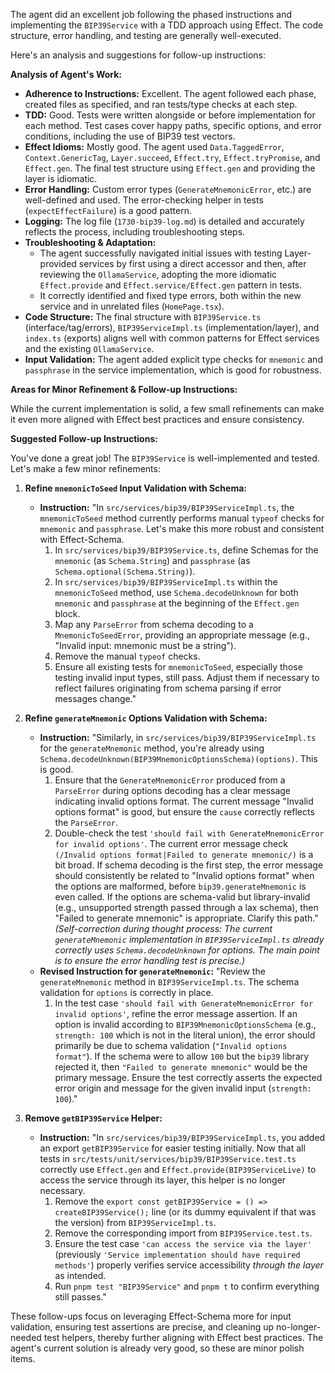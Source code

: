 The agent did an excellent job following the phased instructions and implementing the `BIP39Service` with a TDD approach using Effect. The code structure, error handling, and testing are generally well-executed.

Here's an analysis and suggestions for follow-up instructions:

**Analysis of Agent's Work:**

*   **Adherence to Instructions:** Excellent. The agent followed each phase, created files as specified, and ran tests/type checks at each step.
*   **TDD:** Good. Tests were written alongside or before implementation for each method. Test cases cover happy paths, specific options, and error conditions, including the use of BIP39 test vectors.
*   **Effect Idioms:** Mostly good. The agent used `Data.TaggedError`, `Context.GenericTag`, `Layer.succeed`, `Effect.try`, `Effect.tryPromise`, and `Effect.gen`. The final test structure using `Effect.gen` and providing the layer is idiomatic.
*   **Error Handling:** Custom error types (`GenerateMnemonicError`, etc.) are well-defined and used. The error-checking helper in tests (`expectEffectFailure`) is a good pattern.
*   **Logging:** The log file (`1730-bip39-log.md`) is detailed and accurately reflects the process, including troubleshooting steps.
*   **Troubleshooting & Adaptation:**
    *   The agent successfully navigated initial issues with testing Layer-provided services by first using a direct accessor and then, after reviewing the `OllamaService`, adopting the more idiomatic `Effect.provide` and `Effect.service/Effect.gen` pattern in tests.
    *   It correctly identified and fixed type errors, both within the new service and in unrelated files (`HomePage.tsx`).
*   **Code Structure:** The final structure with `BIP39Service.ts` (interface/tag/errors), `BIP39ServiceImpl.ts` (implementation/layer), and `index.ts` (exports) aligns well with common patterns for Effect services and the existing `OllamaService`.
*   **Input Validation:** The agent added explicit type checks for `mnemonic` and `passphrase` in the service implementation, which is good for robustness.

**Areas for Minor Refinement & Follow-up Instructions:**

While the current implementation is solid, a few small refinements can make it even more aligned with Effect best practices and ensure consistency.

**Suggested Follow-up Instructions:**

You've done a great job! The `BIP39Service` is well-implemented and tested. Let's make a few minor refinements:

1.  **Refine `mnemonicToSeed` Input Validation with Schema:**
    *   **Instruction:** "In `src/services/bip39/BIP39ServiceImpl.ts`, the `mnemonicToSeed` method currently performs manual `typeof` checks for `mnemonic` and `passphrase`. Let's make this more robust and consistent with Effect-Schema.
        1.  In `src/services/bip39/BIP39Service.ts`, define Schemas for the `mnemonic` (as `Schema.String`) and `passphrase` (as `Schema.optional(Schema.String)`).
        2.  In `src/services/bip39/BIP39ServiceImpl.ts` within the `mnemonicToSeed` method, use `Schema.decodeUnknown` for both `mnemonic` and `passphrase` at the beginning of the `Effect.gen` block.
        3.  Map any `ParseError` from schema decoding to a `MnemonicToSeedError`, providing an appropriate message (e.g., "Invalid input: mnemonic must be a string").
        4.  Remove the manual `typeof` checks.
        5.  Ensure all existing tests for `mnemonicToSeed`, especially those testing invalid input types, still pass. Adjust them if necessary to reflect failures originating from schema parsing if error messages change."

2.  **Refine `generateMnemonic` Options Validation with Schema:**
    *   **Instruction:** "Similarly, in `src/services/bip39/BIP39ServiceImpl.ts` for the `generateMnemonic` method, you're already using `Schema.decodeUnknown(BIP39MnemonicOptionsSchema)(options)`. This is good.
        1.  Ensure that the `GenerateMnemonicError` produced from a `ParseError` during options decoding has a clear message indicating invalid options format. The current message "Invalid options format" is good, but ensure the `cause` correctly reflects the `ParseError`.
        2.  Double-check the test `'should fail with GenerateMnemonicError for invalid options'`. The current error message check `(/Invalid options format|Failed to generate mnemonic/)` is a bit broad. If schema decoding is the first step, the error message should consistently be related to "Invalid options format" when the options are malformed, before `bip39.generateMnemonic` is even called. If the options are schema-valid but library-invalid (e.g., unsupported strength passed through a lax schema), then "Failed to generate mnemonic" is appropriate. Clarify this path."
        *(Self-correction during thought process: The current `generateMnemonic` implementation in `BIP39ServiceImpl.ts` already correctly uses `Schema.decodeUnknown` for options. The main point is to ensure the error handling test is precise.)*
    *   **Revised Instruction for `generateMnemonic`:** "Review the `generateMnemonic` method in `BIP39ServiceImpl.ts`. The schema validation for `options` is correctly in place.
        1.  In the test case `'should fail with GenerateMnemonicError for invalid options'`, refine the error message assertion. If an option is invalid according to `BIP39MnemonicOptionsSchema` (e.g., `strength: 100` which is not in the literal union), the error should primarily be due to schema validation (`"Invalid options format"`). If the schema were to allow `100` but the `bip39` library rejected it, then `"Failed to generate mnemonic"` would be the primary message. Ensure the test correctly asserts the expected error origin and message for the given invalid input (`strength: 100`)."

3.  **Remove `getBIP39Service` Helper:**
    *   **Instruction:** "In `src/services/bip39/BIP39ServiceImpl.ts`, you added an export `getBIP39Service` for easier testing initially. Now that all tests in `src/tests/unit/services/bip39/BIP39Service.test.ts` correctly use `Effect.gen` and `Effect.provide(BIP39ServiceLive)` to access the service through its layer, this helper is no longer necessary.
        1.  Remove the `export const getBIP39Service = () => createBIP39Service();` line (or its dummy equivalent if that was the version) from `BIP39ServiceImpl.ts`.
        2.  Remove the corresponding import from `BIP39Service.test.ts`.
        3.  Ensure the test case `'can access the service via the layer'` (previously `'Service implementation should have required methods'`) properly verifies service accessibility *through the layer* as intended.
        4.  Run `pnpm test "BIP39Service"` and `pnpm t` to confirm everything still passes."

These follow-ups focus on leveraging Effect-Schema more for input validation, ensuring test assertions are precise, and cleaning up no-longer-needed test helpers, thereby further aligning with Effect best practices. The agent's current solution is already very good, so these are minor polish items.
